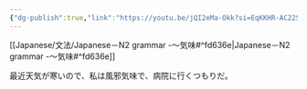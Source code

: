 ```yaml
---
{"dg-publish":true,"link":"https://youtu.be/jQI2eMa-Okk?si=EqKKHR-AC22SDvtv","tags":["Japanese-grammar","N2"],"permalink":"/Notes/LN－N2 grammar -～気味/","dgPassFrontmatter":true}
---
```


[[Japanese/文法/Japanese－N2 grammar -～気味#^fd636e\|Japanese－N2 grammar -～気味#^fd636e]]

最近天気が寒いので、私は風邪気味で、病院に行くつもりだ。